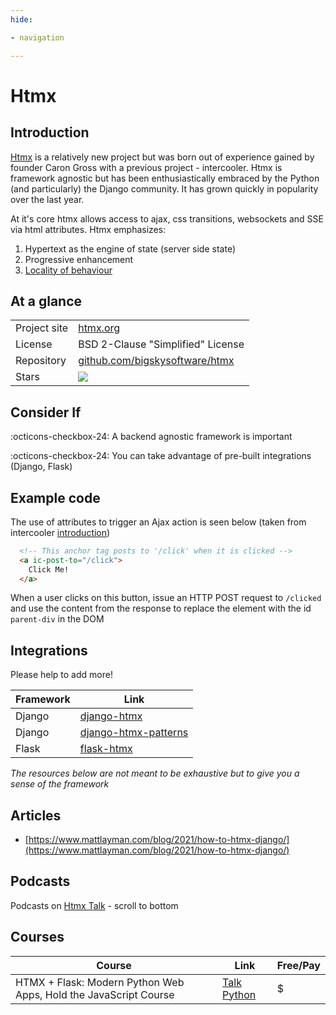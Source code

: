 ```yaml
---
hide:

- navigation

---
```


# Htmx

## Introduction

[Htmx](https://htmx.org) is a relatively new project but was born out of
experience gained by founder Caron Gross with a previous project - intercooler.
Htmx is framework agnostic but has been enthusiastically embraced by the
Python (and particularly) the Django community. It has grown quickly in
popularity over the last year.

At it's core htmx allows access to ajax, css transitions, websockets and SSE via
html attributes. Htmx emphasizes:

1. Hypertext as the engine of state (server side state)
2. Progressive enhancement
3. [Locality of behaviour](https://htmx.org/essays/locality-of-behaviour/)

## At a glance

|||
|---|---|
|Project site| [htmx.org](https://htmx.org) |
| License | BSD 2-Clause "Simplified" License |
|Repository | [github.com/bigskysoftware/htmx](https://github.com/bigskysoftware/htmx) |
| Stars | ![](https://img.shields.io/github/stars/bigskysoftware/htmx?style=social) |

## Consider If

:octicons-checkbox-24: A backend agnostic framework is important

:octicons-checkbox-24: You can take advantage of pre-built integrations (Django,
Flask)

## Example code

The use of attributes to trigger an Ajax action is seen below (taken from
intercooler [introduction](https://htmx.org/docs/#introduction))

```html
  <!-- This anchor tag posts to '/click' when it is clicked -->
  <a ic-post-to="/click">
    Click Me!
  </a>
```

When a user clicks on this button, issue an HTTP POST request to `/clicked` and
use the content from the response to replace the element with the
id `parent-div` in the DOM

## Integrations

Please help to add more!

| Framework         | Link  |  
|--------------|------------|
| Django | [django-htmx](https://django-htmx.readthedocs.io/en/latest/)      | 
| Django | [django-htmx-patterns](https://github.com/spookylukey/django-htmx-patterns) |
| Flask  | [flask-htmx](https://pypi.org/project/flask-htmx/) |

*The resources below are not meant to be exhaustive but to give you a sense of the framework*

## Articles
- [https://www.mattlayman.com/blog/2021/how-to-htmx-django/](https://www.mattlayman.com/blog/2021/how-to-htmx-django/)

## Podcasts
Podcasts on [Htmx Talk](https://htmx.org/talk/) - scroll to bottom


## Courses

| Course         | Link  |   Free/Pay |  
|--------------|------------|----------------|
| HTMX + Flask: Modern Python Web Apps, Hold the JavaScript Course | [Talk Python](https://training.talkpython.fm/courses/htmx-flask-modern-python-web-apps-hold-the-javascript)     | $ |





